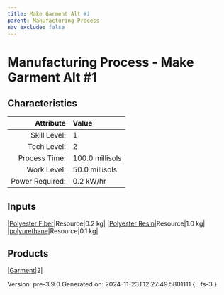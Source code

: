 ```yaml
---
title: Make Garment Alt #1
parent: Manufacturing Process
nav_exclude: false
---
```

# Manufacturing Process - Make Garment Alt #1


## Characteristics

| Attribute      | Value |
|--------:|:------|
|Skill Level:|1|
|Tech Level:|2|
|Process Time:|100.0 millisols|
|Work Level:|50.0 millisols|
|Power Required:|0.2 kW/hr|

## Inputs

|[Polyester Fiber](../resource/polyester-fiber.html)|Resource|0.2 kg|
|[Polyester Resin](../resource/polyester-resin.html)|Resource|1.0 kg|
|[polyurethane](../resource/polyurethane.html)|Resource|0.1 kg|

## Products

|[Garment](../part/garment.html)|2|


Version: pre-3.9.0 Generated on: 2024-11-23T12:27:49.5801111
{: .fs-3 }

